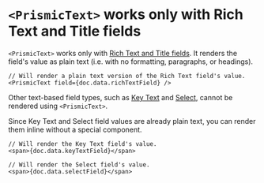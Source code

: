 # `<PrismicText>` works only with Rich Text and Title fields

`<PrismicText>` works only with [Rich Text and Title fields][rich-text-title-field]. It renders the field's value as plain text (i.e. with no formatting, paragraphs, or headings).

```tsx
// Will render a plain text version of the Rich Text field's value.
<PrismicText field={doc.data.richTextField} />
```

Other text-based field types, such as [Key Text][key-text-field] and [Select][select-field], cannot be rendered using `<PrismicText>`.

Since Key Text and Select field values are already plain text, you can render them inline without a special component.

```tsx
// Will render the Key Text field's value.
<span>{doc.data.keyTextField}</span>

// Will render the Select field's value.
<span>{doc.data.selectField}</span>
```

[rich-text-title-field]: https://prismic.io/docs/core-concepts/rich-text-title
[key-text-field]: https://prismic.io/docs/core-concepts/key-text
[select-field]: https://prismic.io/docs/core-concepts/select
